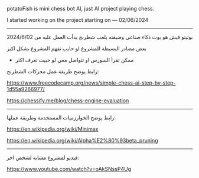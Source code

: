 potatoFish is mini chess bot AI, 
just AI project playing chess.

I started working on the project starting on — 02/06/2024
- - - -
بوتيتو فيش هو بوت ذكاء صناعي وضيفته يلعب شطرنج بدأت العمل عليه من 2024/6/02

بعض مصادر البسيطة للمشروع لو حابب تفهم المشروع بشكل اكبر 
+ ممكن تقرأ السورس او تتواصل معي لو حبيت تعرف اكثر

رابط يوضح طريقة عمل محركات الشطرنج:

https://www.freecodecamp.org/news/simple-chess-ai-step-by-step-1d55a9266977/

https://chessify.me/blog/chess-engine-evaluation

- - - -
رابط يوضح الخوارزميات المستخدمة وطريقة عملها:

https://en.wikipedia.org/wiki/Minimax


https://en.wikipedia.org/wiki/Alpha%E2%80%93beta_pruning
- - - -
فيديو لمشروع مشابه لشخص اخر:

https://www.youtube.com/watch?v=oAkSNssP4Ug
